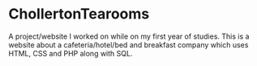 # ChollertonTearooms
A project/website I worked on while on my first year of studies. This is a website about a cafeteria/hotel/bed and breakfast company which uses HTML, CSS and PHP along with SQL.
